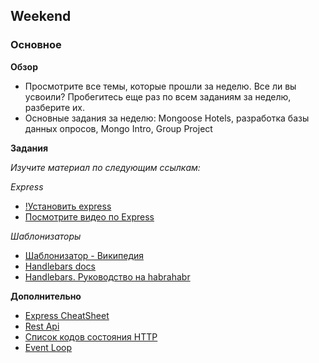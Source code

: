 ## Weekend

### Основное

**Обзор**

- Просмотрите все темы, которые прошли за неделю. Все ли вы усвоили? Пробегитесь еще раз по всем заданиям за неделю, разберите их.
- Основные задания за неделю: Mongoose Hotels, разработка базы данных опросов, Mongo Intro, Group Project

**Задания**

*Изучите материал по следующим ссылкам:*

*Express*
- [!Установить express](http://expressjs.com/ru/starter/installing.html)
- [Посмотрите видео по Express](https://www.youtube.com/playlist?list=PL0lO_mIqDDFX0qH9w5YQIDV6Wxy0oawet)

*Шаблонизаторы*
- [Шаблонизатор - Википедия](https://ru.wikipedia.org/wiki/%D0%A8%D0%B0%D0%B1%D0%BB%D0%BE%D0%BD%D0%B8%D0%B7%D0%B0%D1%82%D0%BE%D1%80)
- [Handlebars docs](https://handlebarsjs.com)
- [Handlebars. Руководство на habrahabr](https://habr.com/ru/post/273581/)

**Дополнительно**

- [Express CheatSheet](https://devhints.io/express)
- [Rest Api](https://habr.com/post/351890)
- [Список кодов состояния HTTP](https://ru.wikipedia.org/wiki/%D0%A1%D0%BF%D0%B8%D1%81%D0%BE%D0%BA_%D0%BA%D0%BE%D0%B4%D0%BE%D0%B2_%D1%81%D0%BE%D1%81%D1%82%D0%BE%D1%8F%D0%BD%D0%B8%D1%8F_HTTP)
- [Event Loop](https://www.youtube.com/watch?v=j4_9BZezSUA)
